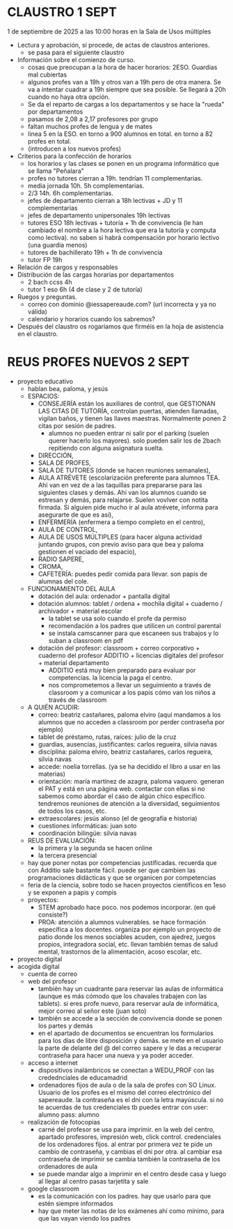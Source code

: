 # CLAUSTRO 1 SEPT
1 de septiembre de 2025 a las 10:00 horas en la Sala de Usos múltiples

- Lectura y aprobación, si procede, de actas de claustros anteriores.
    - se pasa para el siguiente claustro
- Información sobre el comienzo de curso.
    - cosas que preocupan a la hora de hacer horarios: 2ESO. Guardias mal cubiertas
    - algunos profes van a 19h y otros van a 19h pero de otra manera. Se va a intentar cuadrar a 19h siempre que sea posible. Se llegará a 20h cuando no haya otra opción.
    - Se da el reparto de cargas a los departamentos y se hace la "rueda" por departamentos
    - pasamos de 2,08 a 2,17 profesores por grupo
    - faltan muchos profes de lengua y de mates
    - linea 5 en la ESO. en torno a 900 alumnos en total. en torno a 82 profes en total. 
    - (introducen a los nuevos profes)
- Criterios para la confección de horarios
    - los horarios y las clases se ponen en un programa informático que se llama "Peñalara"
    - profes no tutores cierran a 19h. tendrían 11 complementarias.
    - media jornada 10h. 5h complementarias.
    - 2/3 14h. 6h complementarias.
    - jefes de departamento cierran a 18h lectivas + JD y 11 complementarias
    - jefes de departamento unipersonales 19h lectivas
    - tutores ESO 18h lectivas + tutoría + 1h de convivencia (le han cambiado el nombre a la hora lectiva que era la tutoría y computa como lectiva). no saben si habrá compensación por horario lectivo (una guardia menos)
    - tutores de bachillerato 19h + 1h de convivencia
    - tutor FP 19h
- Relación de cargos y responsables
- Distribución de las cargas horarias por departamentos
    - 2 bach ccss 4h
    - tutor 1 eso 6h (4 de clase y 2 de tutoría)
- Ruegos y preguntas.
    - correo con dominio @iessapereaude.com? (url incorrecta y ya no válida)
    - calendario y horarios cuando los sabremos?
- Después del claustro os rogaríamos que firméis en la hoja de asistencia en el claustro.

# REUS PROFES NUEVOS 2 SEPT
- proyecto educativo
    - hablan bea, paloma, y jesús
    - ESPACIOS: 
        - CONSEJERÍA están los auxiliares de control, que GESTIONAN LAS CITAS DE TUTORÍA, controlan puertas, atienden llamadas, vigilan baños, y tienen las llaves maestras. Normalmente ponen 2 citas por sesión de padres.     
            - alumnos no pueden entrar ni salir por el parking (suelen querer hacerlo los mayores). solo pueden salir los de 2bach repitiendo con alguna asignatura suelta.
        - DIRECCIÓN, 
        - SALA DE PROFES, 
        - SALA DE TUTORES (donde se hacen reuniones semanales), 
        - AULA ATRÉVETE (escolarización preferente para alumnos TEA. Ahí van en vez de a las taquillas para prepararse para las siguientes clases y demás. Ahí van los alumnos cuando se estresan y demás, para relajarse. Suelen vovlver con notita firmada. Si alguien pide mucho ir al aula atrévete, informa para asegurarte de que es así), 
        - ENFERMERÍA (enfermera a tiempo completo en el centro), 
        - AULA DE CONTROL, 
        - AULA DE USOS MÚLTIPLES (para hacer alguna actividad juntando grupos, con previo aviso para que bea y paloma gestionen el vaciado del espacio), 
        - RADIO SAPERE, 
        - CROMA, 
        - CAFETERÍA: puedes pedir comida para llevar. son papis de alumnas del cole.
    - FUNCIONAMIENTO DEL AULA
        - dotación del aula: ordenador + pantalla digital
        - dotación alumnos: tablet / ordena + mochila digital + cuaderno / archivador + material escolar
            - la tablet se usa solo cuando el profe da permiso
            - recomendación a los padres que utilicen un control parental
            - se instala camscanner para que escaneen sus trabajos y lo suban a classroom en pdf
        - dotación del profesor: classroom + correo corporativo + cuaderno del profesor ADDITIO + licencias digitales del profesor + material departamento
            - ADDITIO está muy bien preparado para evaluar por competencias. la licencia la paga el centro.
            - nos comprometemos a llevar un seguimiento a través de classroom y a comunicar a los papis cómo van los niños a través de classroom
    - A QUIÉN ACUDIR:
        - correo: beatriz castañares, paloma elviro (aquí mandamos a los alumnos que no acceden a classroom por perder contraseña por ejemplo)
        - tablet de préstamo, rutas, raíces: julio de la cruz
        - guardias, ausencias, justificantes: carlos regueira, silvia navas
        - disciplina: paloma elviro, beatriz castañares, carlos regueira, silvia navas
        - accede: noelia torrellas. (ya se ha decidido el libro a usar en las materias)
        - orientación: maría martínez de azagra, paloma vaquero. generan el PAT y está en una página web. contactar con ellas si no sabemos como abordar el caso de algún chico específico. tendremos reuniones de atención a la diversidad, seguimientos de todos los casos, etc.
        - extraescolares: jesús alonso (el de geografía e historia)
        - cuestiones informáticas: juan soto
        - coordinación bilingüe: silvia navas
    - REUS DE EVALUACIÓN:
        - la primera y la segunda se hacen online
        - la tercera presencial
    - hay que poner notas por competencias justificadas. recuerda que con Additio sale bastante fácil. puede ser que cambien las programaciones didácticas y que se organicen por competencias
    - feria de la ciencia, sobre todo se hacen proyectos científicos en 1eso y se exponen a papis y compis
    - proyectos:
        - STEM aprobado hace poco. nos podemos incorporar. (en qué consiste?)
        - PROA: atención a alumnos vulnerables. se hace formación específica a los docentes. organiza por ejemplo un proyecto de patio donde los menos sociables acuden, con ajedrez, juegos propios, integradora social, etc. llevan también temas de salud mental, trastornos de la alimentación, acoso escolar, etc.
- proyecto digital
- acogida digital
    - cuenta de correo
    - web del profesor
        - también hay un cuadrante para reservar las aulas de informática (aunque es más cómodo que los chavales trabajen con las tablets). si eres profe nuevo, para reservar aula de informática, mejor correo al señor este (juan soto)
        - también se accede a la sección de convivencia donde se ponen los partes y demás
        - en el apartado de documentos se encuentran los formularios para los días de libre disposición y demás. se mete en el usuario la parte de delante del @ del correo sapere y le das a recuperar contraseña para hacer una nueva y ya poder acceder.
    - acceso a internet
        - dispositivos inalámbricos se conectan a WEDU_PROF con las credednciales de educamadrid
        - ordenadores fijos de aula o de la sala de profes con SO Linux. Usuario de los profes es el mismo del correo electrónico del sapereaude. la contraseña es el dni con la letra mayúscula. si no te acuerdas de tus credenciales tb puedes entrar con user: alumno pass: alumno
    - realización de fotocopias
        - carné del profesor se usa para imprimir. en la web del centro, apartado profesores, impresión web, click control. credenciales de los ordenadores fijos. al entrar por primera vez te pide un cambio de contraseña, y cambias el dni por otra. al cambiar esa contraseña de imprimir se cambia también la contraseña de los ordenadores de aula
        - se puede mandar algo a imprimir en el centro desde casa y luego al llegar al centro pasas tarjetita y sale
    - google classroom
        - es la comunicación con los padres. hay que usarlo para que estén siempre informados
        - hay que meter las notas de los exámenes ahí como mínimo, para que las vayan viendo los padres